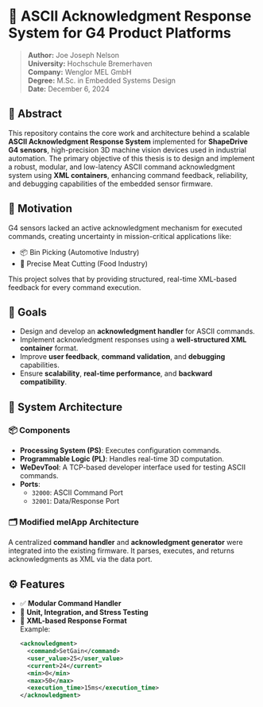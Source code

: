  
# 📡 ASCII Acknowledgment Response System for G4 Product Platforms

> **Author:** Joe Joseph Nelson  
> **University:** Hochschule Bremerhaven  
> **Company:** Wenglor MEL GmbH  
> **Degree:** M.Sc. in Embedded Systems Design  
> **Date:** December 6, 2024

## 📘 Abstract

This repository contains the core work and architecture behind a scalable **ASCII Acknowledgment Response System** implemented for **ShapeDrive G4 sensors**, high-precision 3D machine vision devices used in industrial automation. The primary objective of this thesis is to design and implement a robust, modular, and low-latency ASCII command acknowledgment system using **XML containers**, enhancing command feedback, reliability, and debugging capabilities of the embedded sensor firmware.

## 🧠 Motivation

G4 sensors lacked an active acknowledgment mechanism for executed commands, creating uncertainty in mission-critical applications like:

- 📦 Bin Picking (Automotive Industry)
- 🥩 Precise Meat Cutting (Food Industry)

This project solves that by providing structured, real-time XML-based feedback for every command execution.

## 🎯 Goals

- Design and develop an **acknowledgment handler** for ASCII commands.
- Implement acknowledgment responses using a **well-structured XML container** format.
- Improve **user feedback**, **command validation**, and **debugging** capabilities.
- Ensure **scalability**, **real-time performance**, and **backward compatibility**.

## 🧱 System Architecture

### 📦 Components

- **Processing System (PS)**: Executes configuration commands.
- **Programmable Logic (PL)**: Handles real-time 3D computation.
- **WeDevTool**: A TCP-based developer interface used for testing ASCII commands.
- **Ports**:
  - `32000`: ASCII Command Port
  - `32001`: Data/Response Port

### 🗂 Modified melApp Architecture

A centralized **command handler** and **acknowledgment generator** were integrated into the existing firmware. It parses, executes, and returns acknowledgments as XML via the data port.

## ⚙️ Features

- ✅ **Modular Command Handler**
- 🧪 **Unit, Integration, and Stress Testing**
- 📄 **XML-based Response Format**  
  Example:
  ```xml
  <acknowledgment>
    <command>SetGain</command>
    <user_value>25</user_value>
    <current>24</current>
    <min>0</min>
    <max>50</max>
    <execution_time>15ms</execution_time>
  </acknowledgment>
